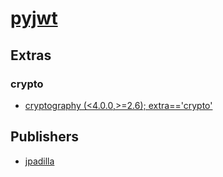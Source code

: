 # [pyjwt](https://pypi.org/project/pyjwt)


## Extras

### crypto
- [cryptography (<4.0.0,>=2.6); extra=='crypto'](packages/c/cryptography.md)


## Publishers
- [jpadilla](https://pypi.org/user/jpadilla)


